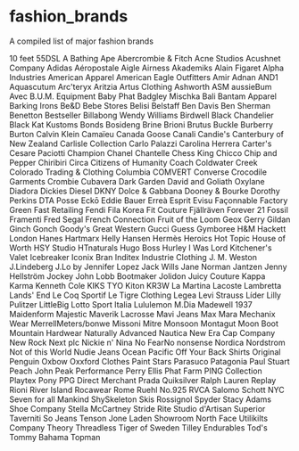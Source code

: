 # fashion_brands
A compiled list of major fashion brands

10 feet
55DSL
A Bathing Ape
Abercrombie & Fitch
Acne Studios
Acushnet Company
Adidas
Aéropostale
Aigle
Airness
Akademiks
Alain Figaret
Alpha Industries
American Apparel
American Eagle Outfitters
Amir Adnan
AND1
Aquascutum
Arc'teryx
Aritzia
Artus Clothing
Ashworth
ASM
aussieBum
Avec
B.U.M. Equipment
Baby Phat
Badgley Mischka
Bali
Bantam Apparel
Barking Irons
Be&D
Bebe Stores
Belisi
Belstaff
Ben Davis
Ben Sherman
Benetton
Bestseller
Billabong
Wendy Williams
Birdwell
Black Chandelier
Black Kat Kustoms
Bonds
Bosideng
Brine
Brioni
Brutus
Buckle
Burberry
Burton
Calvin Klein
Camaïeu
Canada Goose
Canali
Candie's
Canterbury of New Zealand
Carlisle Collection
Carlo Palazzi
Carolina Herrera
Carter's
Cesare Paciotti
Champion
Chanel
Chantelle
Chess King
Chicco
Chip and Pepper
Chiribiri
Circa
Citizens of Humanity
Coach
Coldwater Creek
Colorado Trading & Clothing
Columbia
COMVERT
Converse
Crocodile Garments
Crombie
Cubavera
Dark Garden
David and Goliath
Oxylane
Diadora
Dickies
Diesel
DKNY
Dolce & Gabbana
Dooney & Bourke
Dorothy Perkins
DTA Posse
Eckō
Eddie Bauer
Erreà
Esprit
Evisu
Façonnable
Factory Green
Fast Retailing
Fendi
Fila Korea
Fit Couture
Fjällräven
Forever 21
Fossil
Framenti
Fred Segal
French Connection
Fruit of the Loom
Geox
Gerry
Gildan
Ginch Gonch
Goody's
Great Western
Gucci
Guess
Gymboree
H&M
Hackett London
Hanes
Hartmarx
Helly Hansen
Hermès
Heroics
Hot Topic
House of Worth
HSY Studio
HTnaturals
Hugo Boss
Hurley
I Was Lord Kitchener's Valet
Icebreaker
Iconix Bran
Inditex
Industrie Clothing
J. M. Weston
J.Lindeberg
J.Lo by Jennifer Lopez
Jack Wills
Jane Norman
Jantzen
Jenny Hellström
Jockey
John Lobb Bootmaker
Jolidon
Juicy Couture
Kappa
Karma
Kenneth Cole
KIKS TYO
Kiton
KR3W
La Martina
Lacoste
Lambretta
Lands' End
Le Coq Sportif
Le Tigre Clothing
Legea
Levi Strauss
Líder
Lilly Pulitzer
LittleBig
Lotto Sport Italia
Lululemon
M.Dia
Madewell 1937
Maidenform
Majestic
Maverik Lacrosse
Mavi Jeans
Max Mara
Mechanix Wear
MerrellMeters/bonwe
Missoni
Mitre
Monsoon
Montagut
Moon Boot
Mountain Hardwear
Naturally Advanced
Nautica
New Era Cap Company
New Rock
Next plc
Nickie n' Nina
No FearNo nonsense
Nordica
Nordstrom
Not of this World
Nudie Jeans
Ocean Pacific
Off Your Back Shirts
Original Penguin
Oxbow
Oxxford Clothes
Paint Stars
Parasuco
Patagonia
Paul Stuart
Peach John
Peak Performance
Perry Ellis
Phat Farm
PING Collection
Playtex
Pony
PPG Direct Merchant
Prada
Quiksilver
Ralph Lauren
Replay
Rioni
River Island
Rocawear
Rome
Ruehl No.925
RVCA
Salomo
Schott NYC
Seven for all Mankind
ShySkeleton 
Skis Rossignol
Spyder
Stacy Adams Shoe Company
Stella McCartney
Stride Rite
Studio d'Artisan
Superior 
Taverniti So Jeans
Tenson
Jone
Laden Showroom
North Face
Utilikilts Company
Theory
Threadless
Tiger of Sweden
Tilley Endurables
Tod's
Tommy Bahama
Topman
